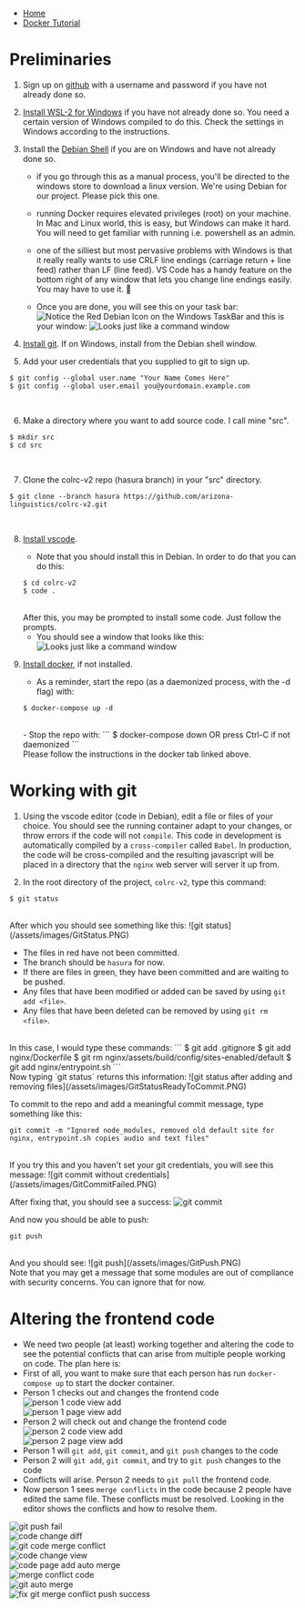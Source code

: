 - [Home](README.md)
- [Docker Tutorial](docker.md)

# Preliminaries

1. Sign up on [github](http://github.com) with a username and password if you have not already done so.<br/>

2. [Install WSL-2 for Windows](https://docs.microsoft.com/en-us/windows/wsl/install-win10) if you have not already done so. You need a certain version of Windows compiled to do this. Check the settings in Windows according to the instructions.<br/>

3. Install the [Debian Shell](https://docs.docker.com/docker-for-windows/wsl/#develop-with-docker-and-wsl-2) if you are on Windows and have not already done so.<br/>

    - if you go through this as a manual process, you'll be directed to the windows store to download a linux version.  We're using Debian for our project. Please pick this one.<br/>

    - running Docker requires elevated privileges (root) on your machine.  In Mac and Linux world, this is easy, but Windows can make it hard.  You will need to get familiar with running i.e. powershell as an admin.<br/>

    - one of the silliest but most pervasive problems with Windows is that it really really wants to use CRLF line endings (carriage return + line feed) rather than LF (line feed).  VS Code has a handy feature on the bottom right of any window that lets you change line endings easily.  You may have to use it.  :slightly_smiling_face:<br/>

    - Once you are done, you will see this on your task bar:
    ![Notice the Red Debian Icon on the Windows TaskBar](/assets/images/DebianToolBar.PNG)
    and this is your window:
    ![Looks just like a command window](/assets/images/DebianShell.PNG)<br/>

4. [Install git](https://git-scm.com/book/en/v2/Getting-Started-Installing-Git). If on Windows, install from the Debian shell window.<br/>

5. Add your user credentials that you supplied to git to sign up.
```
$ git config --global user.name "Your Name Comes Here"
$ git config --global user.email you@yourdomain.example.com
```
<br/>

6. Make a directory where you want to add source code. I call mine "src".
```
$ mkdir src
$ cd src
```
<br/>

7. Clone the colrc-v2 repo (hasura branch) in your "src" directory.
```
$ git clone --branch hasura https://github.com/arizona-linguistics/colrc-v2.git
```
<br/>

8. [Install vscode](https://code.visualstudio.com/download).<br/>

    - Note that you should install this in Debian. In order to do that you can do this:
    ```
    $ cd colrc-v2
    $ code .
    ```
    <br/>
    After this, you may be prompted to install some code. Just follow the prompts.<br/>

    - You should see a window that looks like this:
    ![Looks just like a command window](/assets/images/vscode-colrc-v2.png)<br/>

9. [Install docker](docker.md), if not installed.<br/>
    - As a reminder, start the repo (as a daemonized process, with the -d flag) with:
    ```
    $ docker-compose up -d
    ```
    <br/>
    - Stop the repo with:
    ```
    $ docker-compose down
    OR press Ctrl-C if not daemonized
    ```
    </br>
    Please follow the instructions in the docker tab linked above.</br>

# Working with git

1. Using the vscode editor (code in Debian), edit a file or files of your choice. You should see the running container adapt to your changes, or throw errors if the code will not `compile`. This code in development is automatically compiled by a `cross-compiler` called `Babel`. In production, the code will be cross-compiled and the resulting javascript will be placed in a directory that the `nginx` web server will server it up from.<br/>

2. In the root directory of the project, `colrc-v2`, type this command:
```
$ git status
```
<br/>
After which you should see something like this:
![git status](/assets/images/GitStatus.PNG)<br/>

- The files in red have not been committed.
- The branch should be `hasura` for now.
- If there are files in green, they have been committed and are waiting to be pushed.
- Any files that have been modified or added can be saved by using `git add <file>`.
- Any files that have been deleted can be removed by using `git rm <file>`.
</br>
In this case, I would type these commands:
```
$ git add .gitignore
$ git add nginx/Dockerfile
$ git rm nginx/assets/build/config/sites-enabled/default
$ git add nginx/entrypoint.sh
```
<br/>
Now typing `git status` returns this information:
![git status after adding and removing files](/assets/images/GitStatusReadyToCommit.PNG)<br/>

To commit to the repo and add a meaningful commit message, type something like this:
```
git commit -m "Ignored node_modules, removed old default site for nginx, entrypoint.sh copies audio and text files"
```
<br/>
If you try this and you haven't set your git credentials, you will see this message:
![git commit without credentials](/assets/images/GitCommitFailed.PNG)<br/>

After fixing that, you should see a success:
![git commit](/assets/images/GitCommitSuccess.PNG)<br/>

And now you should be able to push:
```
git push
```
<br/>
And you should see:
![git push](/assets/images/GitPush.PNG)<br/>
Note that you may get a message that some modules are out of compliance with security concerns. You can ignore that for now.

# Altering the frontend code

- We need two people (at least) working together and altering the code to see the potential conflicts that can arise from multiple people working on code. The plan here is:
- First of all, you want to make sure that each person has run `docker-compose up` to start the docker container.
- Person 1 checks out and changes the frontend code
![person 1 code view add](/assets/images/codeViewAdd.PNG)<br/>
![person 1 page view add](/assets/images/pageViewAdd.PNG)<br/>
- Person 2 will check out and change the frontend code
![person 2 code view add](/assets/images/codeViewAdd2.PNG)<br/>
![person 2 page view add](/assets/images/pageViewAdd2.PNG)<br/>
- Person 1 will `git add`, `git commit`, and `git push` changes to the code
- Person 2 will `git add`, `git commit`, and try to `git push` changes to the code
- Conflicts will arise. Person 2 needs to `git pull` the frontend code.
- Now person 1 sees `merge conflicts` in the code because 2 people have edited the same file. These conflicts must be resolved. Looking in the editor shows the conflicts and how to resolve them.

![git push fail](/assets/images/GitPushFail.PNG)<br/>
![code change diff](/assets/images/CodeChangeDiff.PNG)<br/>
![git code merge conflict](/assets/images/gitCodeMergeConflict.PNG)<br/>
![code change view](/assets/images/CodeChangeView.PNG)<br/>
![code page add auto merge](/assets/images/codePageAddAutoMerge.PNG)<br/>
![merge conflict code](/assets/images/mergeConflictCode.PNG)<br/>
![git auto merge](/assets/images/GitAutoMerge.PNG)<br/>
![fix git merge conflict push success](/assets/images/fixGitMergeConflictPushSuccess.PNG)<br/>
